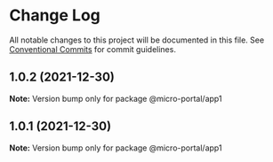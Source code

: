 # Change Log

All notable changes to this project will be documented in this file.
See [Conventional Commits](https://conventionalcommits.org) for commit guidelines.

## 1.0.2 (2021-12-30)

**Note:** Version bump only for package @micro-portal/app1





## 1.0.1 (2021-12-30)

**Note:** Version bump only for package @micro-portal/app1
